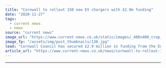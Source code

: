```yaml
---
title: "Cornwall to rollout 150 new EV chargers with £2.9m funding"
date: "2020-11-27"
tags: 
  - current news
  - news
source: "current news"
image_url: "https://www.current-news.co.uk/static/images/_400x400_crop_center-center/EV_Charging_3_--_Getty.jpg"
image_fp: "/assets/img/post_thumbnails/130.jpg"
lead: "​Cornwall Council has secured £2.9 million in funding from the European Regional Development Fund to continue its electric vehicle (EV) charging rollout."
article_url: "https://www.current-news.co.uk/news/cornwall-to-rollout-150-new-ev-chargers-with-2-9m-funding?utm_source=rss-feeds&utm_medium=rss&utm_campaign=rss"
---
```


---

